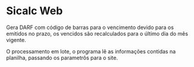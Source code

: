 # Sicalc Web

Gera DARF com código de barras para o vencimento devido para os emitidos no prazo, os vencidos são recalculados para o último dia do mês vigente.

O processamento em lote, o programa lê as informações contidas na planilha, passando os parametrôs para o site.
